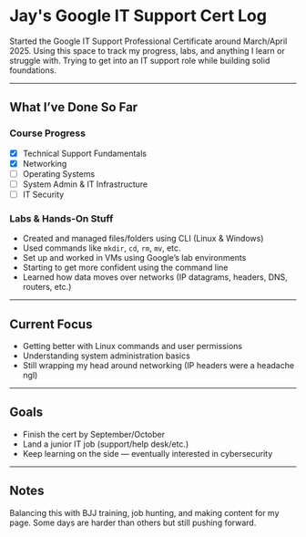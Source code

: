 # Jay's Google IT Support Cert Log

Started the Google IT Support Professional Certificate around March/April 2025. Using this space to track my progress, labs, and anything I learn or struggle with. Trying to get into an IT support role while building solid foundations.

---

## What I’ve Done So Far

### Course Progress
- [x] Technical Support Fundamentals
- [x] Networking
- [ ] Operating Systems
- [ ] System Admin & IT Infrastructure
- [ ] IT Security

### Labs & Hands-On Stuff
- Created and managed files/folders using CLI (Linux & Windows)
- Used commands like `mkdir`, `cd`, `rm`, `mv`, etc.
- Set up and worked in VMs using Google’s lab environments
- Starting to get more confident using the command line
- Learned how data moves over networks (IP datagrams, headers, DNS, routers, etc.)

---

## Current Focus
- Getting better with Linux commands and user permissions
- Understanding system administration basics
- Still wrapping my head around networking (IP headers were a headache ngl)

---

## Goals
- Finish the cert by September/October
- Land a junior IT job (support/help desk/etc.)
- Keep learning on the side — eventually interested in cybersecurity

---

## Notes
Balancing this with BJJ training, job hunting, and making content for my page. Some days are harder than others but still pushing forward.

